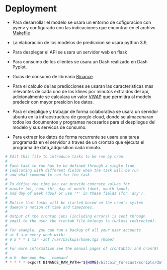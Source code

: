 # Deployment

* Para desarrollar el modelo se usara un entorno de cofiguracion con pyenv y configurado con las indicaciones que encontrar en el archivo [Makefile](https://github.com/deivymg/bitcoin_forecast/blob/master/Makefile)

* La elaboración de los modelos de prediccion se usara python 3.9, 

* Para desplegar el API se usara un servidor web en flask

* Para consumo de los clientes se usara un Dash realizado en Dash Pyplot.

* Guias  de consumo de librearia [Binance](https://python-binance.readthedocs.io/en/latest/).

* Para el calculo de las predicciones se usaran las caracteristicas mas relevantes de cada uno de los klines por minutos extraidos del api, adicionalmente se calculara un valor [VWAP](https://github.com/deivymg/bitcoin_forecast/blob/master/docs/data/vwap.md) que permitira al modelo predecir con mayor presicion los datos.

* Para el despligue y trabajar de forma colaborativa se usara un servidor ubuntu en la infraestructura de google cloud, donde se almacenaran todos los documentos y programas necesarios para el despliegue del modelo y sus servicos de consumo.
* Para extraer los datos de forma recurrente  se usara una tarea programada en el servidor a traves de un crontab que ejecuta el programa de data_adquisition cada minuto.

```sh
# Edit this file to introduce tasks to be run by cron.
#
# Each task to run has to be defined through a single line
# indicating with different fields when the task will be run
# and what command to run for the task
#
# To define the time you can provide concrete values for
# minute (m), hour (h), day of month (dom), month (mon),
# and day of week (dow) or use '*' in these fields (for 'any').
#
# Notice that tasks will be started based on the cron's system
# daemon's notion of time and timezones.
#
# Output of the crontab jobs (including errors) is sent through
# email to the user the crontab file belongs to (unless redirected).
#
# For example, you can run a backup of all your user accounts
# at 5 a.m every week with:
# 0 5 * * 1 tar -zcf /var/backups/home.tgz /home/
#
# For more information see the manual pages of crontab(5) and cron(8)
#
# m h  dom mon dow   command
* * * * * export BINANCE_RAW_PATH="${HOME}/bitcoin_forecast/scripts/data_acquisition/data/raw/"; /usr/bin/python3 /home/superequipo/bitcoin_forecast/scripts/data_acquisition/main.py >> /home/superequipo/api.log 2>&1
````
